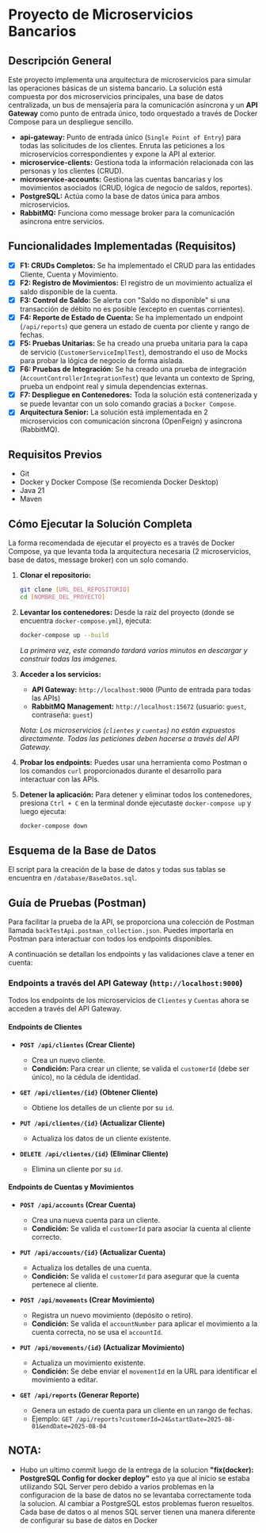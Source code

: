 # Proyecto de Microservicios Bancarios

## Descripción General

Este proyecto implementa una arquitectura de microservicios para simular las operaciones básicas de un sistema bancario. La solución está compuesta por dos microservicios principales, una base de datos centralizada, un bus de mensajería para la comunicación asíncrona y un **API Gateway** como punto de entrada único, todo orquestado a través de Docker Compose para un despliegue sencillo.

*   **api-gateway:** Punto de entrada único (`Single Point of Entry`) para todas las solicitudes de los clientes. Enruta las peticiones a los microservicios correspondientes y expone la API al exterior.
*   **microservice-clients:** Gestiona toda la información relacionada con las personas y los clientes (CRUD).
*   **microservice-accounts:** Gestiona las cuentas bancarias y los movimientos asociados (CRUD, lógica de negocio de saldos, reportes).
*   **PostgreSQL:** Actúa como la base de datos única para ambos microservicios.
*   **RabbitMQ:** Funciona como message broker para la comunicación asíncrona entre servicios.

## Funcionalidades Implementadas (Requisitos)

-   [x] **F1: CRUDs Completos:** Se ha implementado el CRUD para las entidades Cliente, Cuenta y Movimiento.
-   [x] **F2: Registro de Movimientos:** El registro de un movimiento actualiza el saldo disponible de la cuenta.
-   [x] **F3: Control de Saldo:** Se alerta con "Saldo no disponible" si una transacción de débito no es posible (excepto en cuentas corrientes).
-   [x] **F4: Reporte de Estado de Cuenta:** Se ha implementado un endpoint (`/api/reports`) que genera un estado de cuenta por cliente y rango de fechas.
-   [x] **F5: Pruebas Unitarias:** Se ha creado una prueba unitaria para la capa de servicio (`CustomerServiceImplTest`), demostrando el uso de Mocks para probar la lógica de negocio de forma aislada.
-   [x] **F6: Pruebas de Integración:** Se ha creado una prueba de integración (`AccountControllerIntegrationTest`) que levanta un contexto de Spring, prueba un endpoint real y simula dependencias externas.
-   [x] **F7: Despliegue en Contenedores:** Toda la solución está contenerizada y se puede levantar con un solo comando gracias a `Docker Compose`.
-   [x] **Arquitectura Senior:** La solución está implementada en 2 microservicios con comunicación síncrona (OpenFeign) y asíncrona (RabbitMQ).

## Requisitos Previos

*   Git
*   Docker y Docker Compose (Se recomienda Docker Desktop)
*   Java 21
*   Maven

## Cómo Ejecutar la Solución Completa

La forma recomendada de ejecutar el proyecto es a través de Docker Compose, ya que levanta toda la arquitectura necesaria (2 microservicios, base de datos, message broker) con un solo comando.

1.  **Clonar el repositorio:**
    ```bash
    git clone [URL_DEL_REPOSITORIO]
    cd [NOMBRE_DEL_PROYECTO]
    ```

2.  **Levantar los contenedores:**
    Desde la raíz del proyecto (donde se encuentra `docker-compose.yml`), ejecuta:
    ```bash
    docker-compose up --build
    ```
    *La primera vez, este comando tardará varios minutos en descargar y construir todas las imágenes.*

3.  **Acceder a los servicios:**
    *   **API Gateway:** `http://localhost:9000` (Punto de entrada para todas las APIs)
    *   **RabbitMQ Management:** `http://localhost:15672` (usuario: `guest`, contraseña: `guest`)

    *Nota: Los microservicios (`clientes` y `cuentas`) no están expuestos directamente. Todas las peticiones deben hacerse a través del API Gateway.*

4.  **Probar los endpoints:**
    Puedes usar una herramienta como Postman o los comandos `curl` proporcionados durante el desarrollo para interactuar con las APIs.

5.  **Detener la aplicación:**
    Para detener y eliminar todos los contenedores, presiona `Ctrl + C` en la terminal donde ejecutaste `docker-compose up` y luego ejecuta:
    ```bash
    docker-compose down
    ```

## Esquema de la Base de Datos

El script para la creación de la base de datos y todas sus tablas se encuentra en `/database/BaseDatos.sql`.

## Guía de Pruebas (Postman)

Para facilitar la prueba de la API, se proporciona una colección de Postman llamada `backTestApi.postman_collection.json`. Puedes importarla en Postman para interactuar con todos los endpoints disponibles.

A continuación se detallan los endpoints y las validaciones clave a tener en cuenta:

### Endpoints a través del API Gateway (`http://localhost:9000`)

Todos los endpoints de los microservicios de `Clientes` y `Cuentas` ahora se acceden a través del API Gateway.

#### Endpoints de Clientes

*   **`POST /api/clientes` (Crear Cliente)**
    *   Crea un nuevo cliente.
    *   **Condición:** Para crear un cliente, se valida el `customerId` (debe ser único), no la cédula de identidad.

*   **`GET /api/clientes/{id}` (Obtener Cliente)**
    *   Obtiene los detalles de un cliente por su `id`.

*   **`PUT /api/clientes/{id}` (Actualizar Cliente)**
    *   Actualiza los datos de un cliente existente.

*   **`DELETE /api/clientes/{id}` (Eliminar Cliente)**
    *   Elimina un cliente por su `id`.

#### Endpoints de Cuentas y Movimientos

*   **`POST /api/accounts` (Crear Cuenta)**
    *   Crea una nueva cuenta para un cliente.
    *   **Condición:** Se valida el `customerId` para asociar la cuenta al cliente correcto.

*   **`PUT /api/accounts/{id}` (Actualizar Cuenta)**
    *   Actualiza los detalles de una cuenta.
    *   **Condición:** Se valida el `customerId` para asegurar que la cuenta pertenece al cliente.

*   **`POST /api/movements` (Crear Movimiento)**
    *   Registra un nuevo movimiento (depósito o retiro).
    *   **Condición:** Se valida el `accountNumber` para aplicar el movimiento a la cuenta correcta, no se usa el `accountId`.

*   **`PUT /api/movements/{id}` (Actualizar Movimiento)**
    *   Actualiza un movimiento existente.
    *   **Condición:** Se debe enviar el `movementId` en la URL para identificar el movimiento a editar.

*   **`GET /api/reports` (Generar Reporte)**
    *   Genera un estado de cuenta para un cliente en un rango de fechas.
    *   Ejemplo: `GET /api/reports?customerId=24&startDate=2025-08-01&endDate=2025-08-04`



## NOTA:
* Hubo un ultimo commit luego de la entrega de la solucion **"fix(docker): PostgreSQL Config for docker deploy"** esto ya que al inicio se estaba utilizando SQL Server pero debido a varios problemas en la configuracion de la base de datos no se levantaba correctamente toda la solucion. Al cambiar a PostgreSQL estos problemas fueron resueltos. Cada base de datos o al menos SQL server tienen una manera diferente de configurar su base de datos en Docker